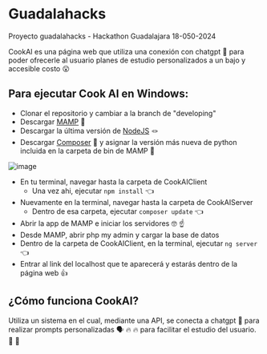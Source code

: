 # Guadalahacks
Proyecto guadalahacks - Hackathon Guadalajara 18-050-2024

CookAI es una página web que utiliza una conexión con chatgpt :robot: para poder ofrecerle al usuario planes de estudio personalizados a un bajo y accesible costo :open_mouth: 

## Para ejecutar Cook AI en Windows:
 - Clonar el repositorio y cambiar a la branch de "developing"
 - Descargar [MAMP](https://www.mamp.info/en/downloads/) :mechanical_arm:	
 - Descargar la última versión de [NodeJS](https://nodejs.org/en/download/prebuilt-installer) :knot:	
 - Descargar [Composer](https://getcomposer.org/download/) :bow:	y asignar la versión más nueva de python incluida en la carpeta de bin de MAMP :eyes:
  

  ![image](https://github.com/nunocorverag/Guadalahacks/assets/146213118/cc55b17a-6ed1-488c-a9e8-1b6271093754)

 - En tu terminal, navegar hasta la carpeta de CookAIClient
      * Una vez ahi, ejecutar `npm install` :point_left:	
  - Nuevamente en la terminal, navegar hasta la carpeta de CookAIServer
      * Dentro de esa carpeta, ejecutar `composer update` :point_left:	
  - Abrir la app de MAMP e iniciar los servidores :nerd_face:	:point_up:
  - Desde MAMP, abrir php my admin y cargar la base de datos
  - Dentro de la carpeta de CookAIClient, en la terminal, ejecutar `ng server` :point_left:
  - Entrar al link del localhost que te aparecerá y estarás dentro de la página web :+1:


## ¿Cómo funciona CookAI?
  Utiliza un sistema en el cual, mediante una API, se conecta a chatgpt :robot: para realizar prompts personalizadas	:speaking_head:	:fire:	:fire:			para facilitar el estudio del usuario. :shushing_face:	:deaf_person:	
